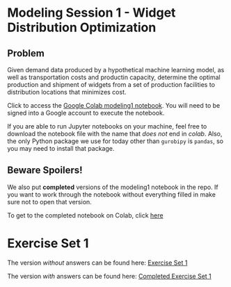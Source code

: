 # Modeling Session 1 - Widget Distribution Optimization

## Problem
Given demand data produced by a hypothetical machine learning model, as well as transportation costs and productin capacity, determine the optimal production and shipment of widgets from a set of production facilities to distribution locations that minimizes cost. 

Click to access the [Google Colab modeling1 notebook](https://colab.research.google.com/github/Gurobi/modeling-examples/blob/master/optimization101/Modeling_Session_1/modeling1_colab.ipynb). You will need to be signed into a Google account to execute the notebook. 
 
If you are able to run Jupyter notebooks on your machine, feel free to download the notebook file with the name that *does not* end in *colab*. Also, the only Python package we use for today other than `gurobipy` is `pandas`, so you may need to install that package. 

## Beware Spoilers!
We also put **completed** versions of the modeling1 notebook in the repo. If you want to work through the notebook without everything filled in make sure not to open that version. 

To get to the completed notebook on Colab, click [here](https://colab.research.google.com/github/Gurobi/modeling-examples/blob/master/optimization101/Modeling_Session_1/completed_modeling1_colab.ipynb)

# Exercise Set 1
The version *without* answers can be found here: [Exercise Set 1](https://colab.research.google.com/github/Gurobi/modeling-examples/blob/master/optimization101/Modeling_Session_1/Exercise_Set1.ipynb)

The version *with* answers can be found here: [Completed Exercise Set 1](https://colab.research.google.com/github/Gurobi/modeling-examples/blob/master/optimization101/Modeling_Session_1/completed_Exercise_Set1.ipynb)

